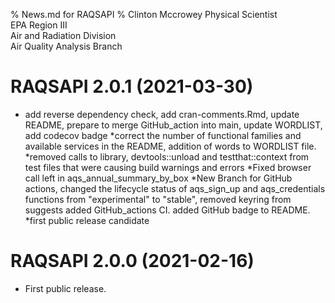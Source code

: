 % News.md for RAQSAPI
% Clinton Mccrowey Physical Scientist  
 EPA Region III  
 Air and Radiation Division  
 Air Quality Analysis Branch 

# RAQSAPI 2.0.1 (2021-03-30)

* add reverse dependency check, add cran-comments.Rmd, update README, prepare to
merge GitHub_action into main, update WORDLIST, add codecov badge
*correct the number of functional families and available services in the README,
addition of words to WORDLIST file.
*removed calls to library, devtools::unload and testthat::context from test
files that were causing build warnings and errors
*Fixed browser call left in aqs_annual_summary_by_box
*New Branch for GitHub actions, changed the lifecycle status of aqs_sign_up and
aqs_credentials functions from "experimental" to "stable", removed keyring from
suggests added GitHub_actions CI. added GitHub badge to README.
*first public release candidate


# RAQSAPI 2.0.0 (2021-02-16)

- First public release.
